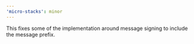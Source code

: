 ```yaml
---
'micro-stacks': minor
---
```


This fixes some of the implementation around message signing to include the message prefix.
